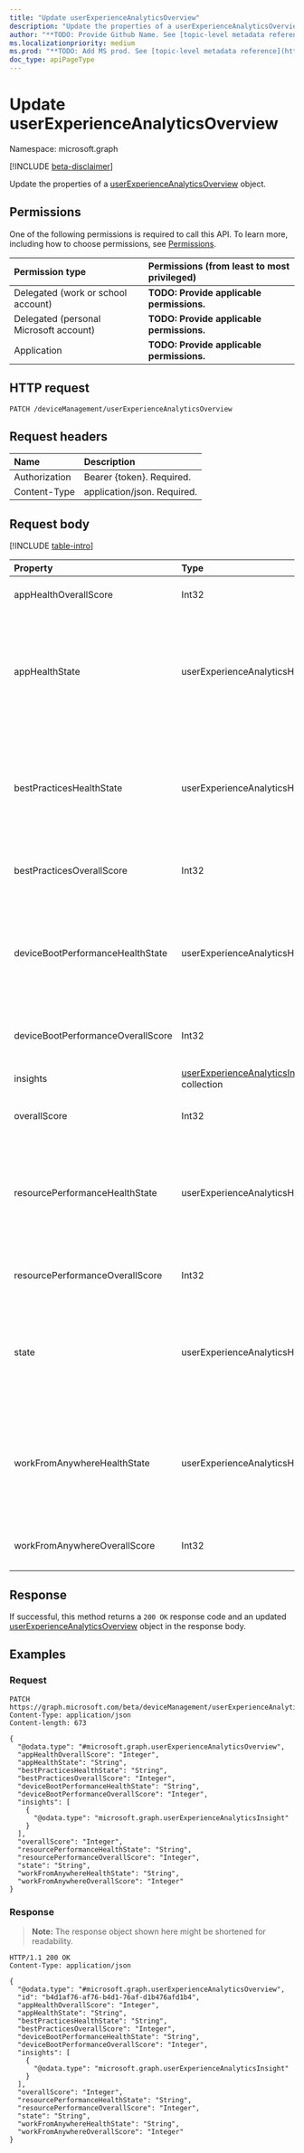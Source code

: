 ```yaml
---
title: "Update userExperienceAnalyticsOverview"
description: "Update the properties of a userExperienceAnalyticsOverview object."
author: "**TODO: Provide Github Name. See [topic-level metadata reference](https://msgo.azurewebsites.net/add/document/guidelines/metadata.html#topic-level-metadata)**"
ms.localizationpriority: medium
ms.prod: "**TODO: Add MS prod. See [topic-level metadata reference](https://msgo.azurewebsites.net/add/document/guidelines/metadata.html#topic-level-metadata)**"
doc_type: apiPageType
---
```


# Update userExperienceAnalyticsOverview
Namespace: microsoft.graph

[!INCLUDE [beta-disclaimer](../../includes/beta-disclaimer.md)]

Update the properties of a [userExperienceAnalyticsOverview](../resources/userexperienceanalyticsoverview.md) object.

## Permissions
One of the following permissions is required to call this API. To learn more, including how to choose permissions, see [Permissions](/graph/permissions-reference).

|Permission type|Permissions (from least to most privileged)|
|:---|:---|
|Delegated (work or school account)|**TODO: Provide applicable permissions.**|
|Delegated (personal Microsoft account)|**TODO: Provide applicable permissions.**|
|Application|**TODO: Provide applicable permissions.**|

## HTTP request

<!-- {
  "blockType": "ignored"
}
-->
``` http
PATCH /deviceManagement/userExperienceAnalyticsOverview
```

## Request headers
|Name|Description|
|:---|:---|
|Authorization|Bearer {token}. Required.|
|Content-Type|application/json. Required.|

## Request body
[!INCLUDE [table-intro](../../includes/update-property-table-intro.md)]


|Property|Type|Description|
|:---|:---|:---|
|appHealthOverallScore|Int32|The user experience analytics app health overall score. Optional.|
|appHealthState|userExperienceAnalyticsHealthState|The current health state of the user experience analytics 'BestPractices' category. The possible values are: `unknown`, `insufficientData`, `needsAttention`, `meetingGoals`. Required.|
|bestPracticesHealthState|userExperienceAnalyticsHealthState|The current health state of the user experience analytics 'BestPractices' category. The possible values are: `unknown`, `insufficientData`, `needsAttention`, `meetingGoals`. Required.|
|bestPracticesOverallScore|Int32|The user experience analytics best practices overall score. Optional.|
|deviceBootPerformanceHealthState|userExperienceAnalyticsHealthState|The current health state of the user experience analytics 'BootPerformance' category. The possible values are: `unknown`, `insufficientData`, `needsAttention`, `meetingGoals`. Required.|
|deviceBootPerformanceOverallScore|Int32|The user experience analytics device boot performance overall score. Optional.|
|insights|[userExperienceAnalyticsInsight](../resources/userexperienceanalyticsinsight.md) collection|The user experience analytics insights. Optional.|
|overallScore|Int32|The user experience analytics overall score. Optional.|
|resourcePerformanceHealthState|userExperienceAnalyticsHealthState|The current health state of the user experience analytics 'ResourcePerformance' category. The possible values are: `unknown`, `insufficientData`, `needsAttention`, `meetingGoals`. Required.|
|resourcePerformanceOverallScore|Int32|The user experience analytics resource performance overall score. Optional.|
|state|userExperienceAnalyticsHealthState|The current health state of the user experience analytics overview. The possible values are: `unknown`, `insufficientData`, `needsAttention`, `meetingGoals`. Required.|
|workFromAnywhereHealthState|userExperienceAnalyticsHealthState|The current health state of the user experience analytics 'WorkFromAnywhere' category. The possible values are: `unknown`, `insufficientData`, `needsAttention`, `meetingGoals`. Required.|
|workFromAnywhereOverallScore|Int32|The user experience analytics Work From Anywhere overall score. Optional.|



## Response

If successful, this method returns a `200 OK` response code and an updated [userExperienceAnalyticsOverview](../resources/userexperienceanalyticsoverview.md) object in the response body.

## Examples

### Request
<!-- {
  "blockType": "request",
  "name": "update_userexperienceanalyticsoverview"
}
-->
``` http
PATCH https://graph.microsoft.com/beta/deviceManagement/userExperienceAnalyticsOverview
Content-Type: application/json
Content-length: 673

{
  "@odata.type": "#microsoft.graph.userExperienceAnalyticsOverview",
  "appHealthOverallScore": "Integer",
  "appHealthState": "String",
  "bestPracticesHealthState": "String",
  "bestPracticesOverallScore": "Integer",
  "deviceBootPerformanceHealthState": "String",
  "deviceBootPerformanceOverallScore": "Integer",
  "insights": [
    {
      "@odata.type": "microsoft.graph.userExperienceAnalyticsInsight"
    }
  ],
  "overallScore": "Integer",
  "resourcePerformanceHealthState": "String",
  "resourcePerformanceOverallScore": "Integer",
  "state": "String",
  "workFromAnywhereHealthState": "String",
  "workFromAnywhereOverallScore": "Integer"
}
```


### Response
>**Note:** The response object shown here might be shortened for readability.
<!-- {
  "blockType": "response",
  "truncated": true
}
-->
``` http
HTTP/1.1 200 OK
Content-Type: application/json

{
  "@odata.type": "#microsoft.graph.userExperienceAnalyticsOverview",
  "id": "b4d1af76-af76-b4d1-76af-d1b476afd1b4",
  "appHealthOverallScore": "Integer",
  "appHealthState": "String",
  "bestPracticesHealthState": "String",
  "bestPracticesOverallScore": "Integer",
  "deviceBootPerformanceHealthState": "String",
  "deviceBootPerformanceOverallScore": "Integer",
  "insights": [
    {
      "@odata.type": "microsoft.graph.userExperienceAnalyticsInsight"
    }
  ],
  "overallScore": "Integer",
  "resourcePerformanceHealthState": "String",
  "resourcePerformanceOverallScore": "Integer",
  "state": "String",
  "workFromAnywhereHealthState": "String",
  "workFromAnywhereOverallScore": "Integer"
}
```

